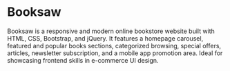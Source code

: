 # Booksaw
Booksaw is a responsive and modern online bookstore website built with HTML, CSS, Bootstrap, and jQuery. It features a homepage carousel, featured and popular books sections, categorized browsing, special offers, articles, newsletter subscription, and a mobile app promotion area. Ideal for showcasing frontend skills in e-commerce UI design.
